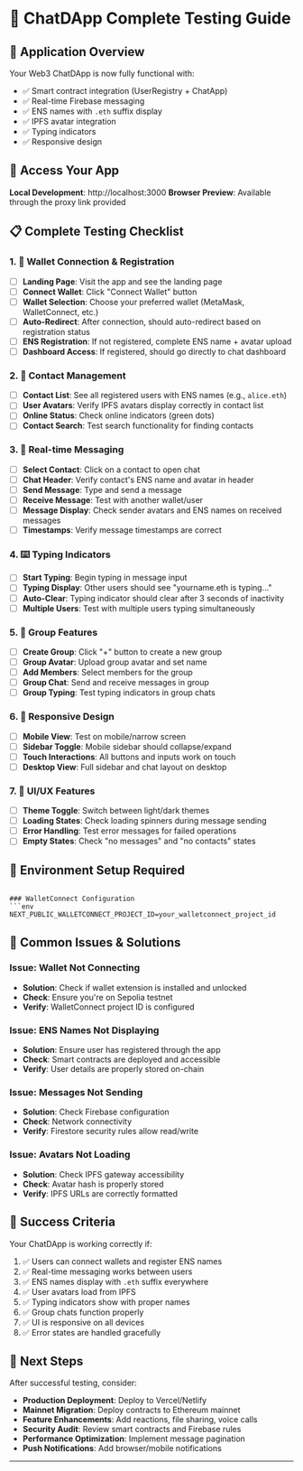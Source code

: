 # 🧪 ChatDApp Complete Testing Guide

## 🚀 Application Overview
Your Web3 ChatDApp is now fully functional with:
- ✅ Smart contract integration (UserRegistry + ChatApp)
- ✅ Real-time Firebase messaging
- ✅ ENS names with `.eth` suffix display
- ✅ IPFS avatar integration
- ✅ Typing indicators
- ✅ Responsive design

## 🔗 Access Your App
**Local Development**: http://localhost:3000
**Browser Preview**: Available through the proxy link provided

## 📋 Complete Testing Checklist

### 1. 🔐 Wallet Connection & Registration
- [ ] **Landing Page**: Visit the app and see the landing page
- [ ] **Connect Wallet**: Click "Connect Wallet" button
- [ ] **Wallet Selection**: Choose your preferred wallet (MetaMask, WalletConnect, etc.)
- [ ] **Auto-Redirect**: After connection, should auto-redirect based on registration status
- [ ] **ENS Registration**: If not registered, complete ENS name + avatar upload
- [ ] **Dashboard Access**: If registered, should go directly to chat dashboard

### 2. 👥 Contact Management
- [ ] **Contact List**: See all registered users with ENS names (e.g., `alice.eth`)
- [ ] **User Avatars**: Verify IPFS avatars display correctly in contact list
- [ ] **Online Status**: Check online indicators (green dots)
- [ ] **Contact Search**: Test search functionality for finding contacts

### 3. 💬 Real-time Messaging
- [ ] **Select Contact**: Click on a contact to open chat
- [ ] **Chat Header**: Verify contact's ENS name and avatar in header
- [ ] **Send Message**: Type and send a message
- [ ] **Receive Message**: Test with another wallet/user
- [ ] **Message Display**: Check sender avatars and ENS names on received messages
- [ ] **Timestamps**: Verify message timestamps are correct

### 4. ⌨️ Typing Indicators
- [ ] **Start Typing**: Begin typing in message input
- [ ] **Typing Display**: Other users should see "yourname.eth is typing..."
- [ ] **Auto-Clear**: Typing indicator should clear after 3 seconds of inactivity
- [ ] **Multiple Users**: Test with multiple users typing simultaneously

### 5. 👥 Group Features
- [ ] **Create Group**: Click "+" button to create a new group
- [ ] **Group Avatar**: Upload group avatar and set name
- [ ] **Add Members**: Select members for the group
- [ ] **Group Chat**: Send and receive messages in group
- [ ] **Group Typing**: Test typing indicators in group chats

### 6. 📱 Responsive Design
- [ ] **Mobile View**: Test on mobile/narrow screen
- [ ] **Sidebar Toggle**: Mobile sidebar should collapse/expand
- [ ] **Touch Interactions**: All buttons and inputs work on touch
- [ ] **Desktop View**: Full sidebar and chat layout on desktop

### 7. 🎨 UI/UX Features
- [ ] **Theme Toggle**: Switch between light/dark themes
- [ ] **Loading States**: Check loading spinners during message sending
- [ ] **Error Handling**: Test error messages for failed operations
- [ ] **Empty States**: Check "no messages" and "no contacts" states

## 🔧 Environment Setup Required


```

### WalletConnect Configuration
```env
NEXT_PUBLIC_WALLETCONNECT_PROJECT_ID=your_walletconnect_project_id
```

## 🐛 Common Issues & Solutions

### Issue: Wallet Not Connecting
- **Solution**: Check if wallet extension is installed and unlocked
- **Check**: Ensure you're on Sepolia testnet
- **Verify**: WalletConnect project ID is configured

### Issue: ENS Names Not Displaying
- **Solution**: Ensure user has registered through the app
- **Check**: Smart contracts are deployed and accessible
- **Verify**: User details are properly stored on-chain

### Issue: Messages Not Sending
- **Solution**: Check Firebase configuration
- **Check**: Network connectivity
- **Verify**: Firestore security rules allow read/write

### Issue: Avatars Not Loading
- **Solution**: Check IPFS gateway accessibility
- **Check**: Avatar hash is properly stored
- **Verify**: IPFS URLs are correctly formatted

## 🎯 Success Criteria

Your ChatDApp is working correctly if:
1. ✅ Users can connect wallets and register ENS names
2. ✅ Real-time messaging works between users
3. ✅ ENS names display with `.eth` suffix everywhere
4. ✅ User avatars load from IPFS
5. ✅ Typing indicators show with proper names
6. ✅ Group chats function properly
7. ✅ UI is responsive on all devices
8. ✅ Error states are handled gracefully

## 🚀 Next Steps

After successful testing, consider:
- **Production Deployment**: Deploy to Vercel/Netlify
- **Mainnet Migration**: Deploy contracts to Ethereum mainnet
- **Feature Enhancements**: Add reactions, file sharing, voice calls
- **Security Audit**: Review smart contracts and Firebase rules
- **Performance Optimization**: Implement message pagination
- **Push Notifications**: Add browser/mobile notifications

---

